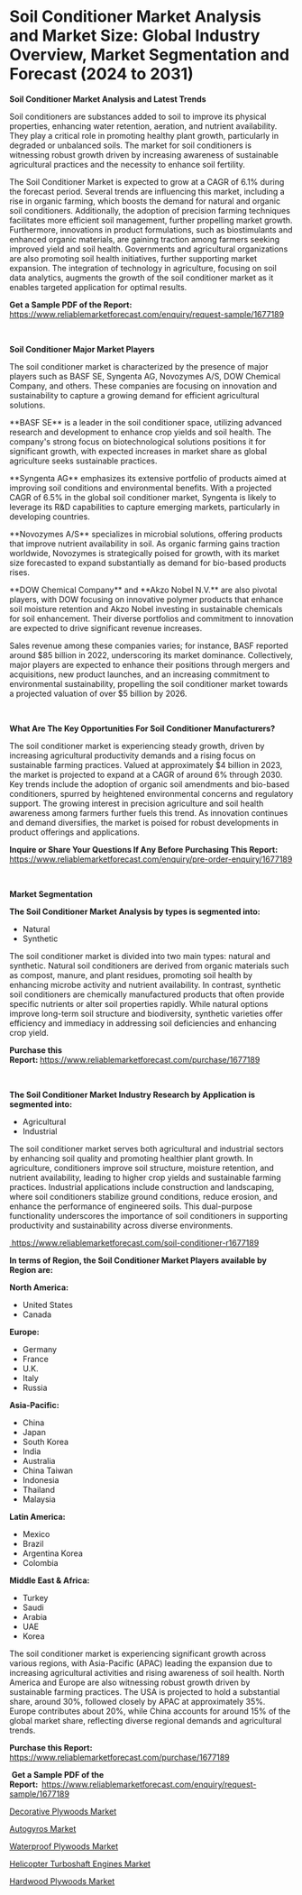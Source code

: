 <p><h1>Soil Conditioner Market Analysis and Market Size: Global Industry Overview, Market Segmentation and Forecast (2024 to 2031)</h1></p><p><strong>Soil Conditioner Market Analysis and Latest Trends</strong></p>
<p><p>Soil conditioners are substances added to soil to improve its physical properties, enhancing water retention, aeration, and nutrient availability. They play a critical role in promoting healthy plant growth, particularly in degraded or unbalanced soils. The market for soil conditioners is witnessing robust growth driven by increasing awareness of sustainable agricultural practices and the necessity to enhance soil fertility. </p><p>The Soil Conditioner Market is expected to grow at a CAGR of 6.1% during the forecast period. Several trends are influencing this market, including a rise in organic farming, which boosts the demand for natural and organic soil conditioners. Additionally, the adoption of precision farming techniques facilitates more efficient soil management, further propelling market growth. Furthermore, innovations in product formulations, such as biostimulants and enhanced organic materials, are gaining traction among farmers seeking improved yield and soil health. Governments and agricultural organizations are also promoting soil health initiatives, further supporting market expansion. The integration of technology in agriculture, focusing on soil data analytics, augments the growth of the soil conditioner market as it enables targeted application for optimal results.</p></p>
<p><strong>Get a Sample PDF of the Report:&nbsp;</strong> <a href="https://www.reliablemarketforecast.com/enquiry/request-sample/1677189?utm_campaign=121&utm_medium=2&utm_source=Github&utm_content=ia&utm_term=11122024&utm_id=soil-conditioner">https://www.reliablemarketforecast.com/enquiry/request-sample/1677189</a></p>
<p>&nbsp;</p>
<p><strong>Soil Conditioner Major Market Players</strong></p>
<p><p>The soil conditioner market is characterized by the presence of major players such as BASF SE, Syngenta AG, Novozymes A/S, DOW Chemical Company, and others. These companies are focusing on innovation and sustainability to capture a growing demand for efficient agricultural solutions. </p><p>**BASF SE** is a leader in the soil conditioner space, utilizing advanced research and development to enhance crop yields and soil health. The company's strong focus on biotechnological solutions positions it for significant growth, with expected increases in market share as global agriculture seeks sustainable practices.</p><p>**Syngenta AG** emphasizes its extensive portfolio of products aimed at improving soil conditions and environmental benefits. With a projected CAGR of 6.5% in the global soil conditioner market, Syngenta is likely to leverage its R&D capabilities to capture emerging markets, particularly in developing countries.</p><p>**Novozymes A/S** specializes in microbial solutions, offering products that improve nutrient availability in soil. As organic farming gains traction worldwide, Novozymes is strategically poised for growth, with its market size forecasted to expand substantially as demand for bio-based products rises.</p><p>**DOW Chemical Company** and **Akzo Nobel N.V.** are also pivotal players, with DOW focusing on innovative polymer products that enhance soil moisture retention and Akzo Nobel investing in sustainable chemicals for soil enhancement. Their diverse portfolios and commitment to innovation are expected to drive significant revenue increases.</p><p>Sales revenue among these companies varies; for instance, BASF reported around $85 billion in 2022, underscoring its market dominance. Collectively, major players are expected to enhance their positions through mergers and acquisitions, new product launches, and an increasing commitment to environmental sustainability, propelling the soil conditioner market towards a projected valuation of over $5 billion by 2026.</p></p>
<p>&nbsp;</p>
<p><strong>What Are The Key Opportunities For Soil Conditioner Manufacturers?</strong></p>
<p><p>The soil conditioner market is experiencing steady growth, driven by increasing agricultural productivity demands and a rising focus on sustainable farming practices. Valued at approximately $4 billion in 2023, the market is projected to expand at a CAGR of around 6% through 2030. Key trends include the adoption of organic soil amendments and bio-based conditioners, spurred by heightened environmental concerns and regulatory support. The growing interest in precision agriculture and soil health awareness among farmers further fuels this trend. As innovation continues and demand diversifies, the market is poised for robust developments in product offerings and applications.</p></p>
<p><strong>Inquire or Share Your Questions If Any Before Purchasing This Report:</strong> <a href="https://www.reliablemarketforecast.com/enquiry/pre-order-enquiry/1677189?utm_campaign=121&utm_medium=2&utm_source=Github&utm_content=ia&utm_term=11122024&utm_id=soil-conditioner">https://www.reliablemarketforecast.com/enquiry/pre-order-enquiry/1677189</a></p>
<p>&nbsp;</p>
<p><strong>Market Segmentation</strong></p>
<p><strong>The Soil Conditioner Market Analysis by types is segmented into:</strong></p>
<p><ul><li>Natural</li><li>Synthetic</li></ul></p>
<p><p>The soil conditioner market is divided into two main types: natural and synthetic. Natural soil conditioners are derived from organic materials such as compost, manure, and plant residues, promoting soil health by enhancing microbe activity and nutrient availability. In contrast, synthetic soil conditioners are chemically manufactured products that often provide specific nutrients or alter soil properties rapidly. While natural options improve long-term soil structure and biodiversity, synthetic varieties offer efficiency and immediacy in addressing soil deficiencies and enhancing crop yield.</p></p>
<p><strong>Purchase this Report:&nbsp;</strong><a href="https://www.reliablemarketforecast.com/purchase/1677189?utm_campaign=121&utm_medium=2&utm_source=Github&utm_content=ia&utm_term=11122024&utm_id=soil-conditioner">https://www.reliablemarketforecast.com/purchase/1677189</a></p>
<p>&nbsp;</p>
<p><strong>The Soil Conditioner Market Industry Research by Application is segmented into:</strong></p>
<p><ul><li>Agricultural</li><li>Industrial</li></ul></p>
<p><p>The soil conditioner market serves both agricultural and industrial sectors by enhancing soil quality and promoting healthier plant growth. In agriculture, conditioners improve soil structure, moisture retention, and nutrient availability, leading to higher crop yields and sustainable farming practices. Industrial applications include construction and landscaping, where soil conditioners stabilize ground conditions, reduce erosion, and enhance the performance of engineered soils. This dual-purpose functionality underscores the importance of soil conditioners in supporting productivity and sustainability across diverse environments.</p></p>
<p><a href="https://www.reliablemarketforecast.com/soil-conditioner-r1677189?utm_campaign=121&utm_medium=2&utm_source=Github&utm_content=ia&utm_term=11122024&utm_id=soil-conditioner">&nbsp;https://www.reliablemarketforecast.com/soil-conditioner-r1677189</a></p>
<p><strong>In terms of Region, the Soil Conditioner Market Players available by Region are:</strong></p>
<p>
    <p> <strong> North America: </strong>
        <ul>
            <li>United States</li>
            <li>Canada</li>
        </ul>
        </p> 
    <p> <strong> Europe: </strong>
        <ul>
            <li>Germany</li>
            <li>France</li>
            <li>U.K.</li>
            <li>Italy</li>
            <li>Russia</li>
        </ul>
        </p> 
    <p> <strong> Asia-Pacific: </strong>
        <ul>
            <li>China</li>
            <li>Japan</li>
            <li>South Korea</li>
            <li>India</li>
            <li>Australia</li>
            <li>China Taiwan</li>
            <li>Indonesia</li>
            <li>Thailand</li>
            <li>Malaysia</li>
        </ul>
        </p> 
    <p> <strong> Latin America: </strong>
        <ul>
            <li>Mexico</li>
            <li>Brazil</li>
            <li>Argentina Korea</li>
            <li>Colombia</li>
        </ul>
        </p> 
    <p> <strong> Middle East & Africa: </strong>
        <ul>
            <li>Turkey</li>
            <li>Saudi</li>
            <li>Arabia</li>
            <li>UAE</li>
            <li>Korea</li>
        </ul>
    </p>
    </p>
<p><p>The soil conditioner market is experiencing significant growth across various regions, with Asia-Pacific (APAC) leading the expansion due to increasing agricultural activities and rising awareness of soil health. North America and Europe are also witnessing robust growth driven by sustainable farming practices. The USA is projected to hold a substantial share, around 30%, followed closely by APAC at approximately 35%. Europe contributes about 20%, while China accounts for around 15% of the global market share, reflecting diverse regional demands and agricultural trends.</p></p>
<p><strong>Purchase this Report: </strong><a href="https://www.reliablemarketforecast.com/purchase/1677189?utm_campaign=121&utm_medium=2&utm_source=Github&utm_content=ia&utm_term=11122024&utm_id=soil-conditioner">https://www.reliablemarketforecast.com/purchase/1677189</a></p>
<p>&nbsp;<strong>Get a Sample PDF of the Report:&nbsp;&nbsp;</strong><a href="https://www.reliablemarketforecast.com/enquiry/request-sample/1677189?utm_campaign=121&utm_medium=2&utm_source=Github&utm_content=ia&utm_term=11122024&utm_id=soil-conditioner">https://www.reliablemarketforecast.com/enquiry/request-sample/1677189</a></p>
<p><strong></strong></p>
<p><p><a href="https://www.linkedin.com/pulse/investor-insights-decorative-plywoods-market-projected-raroe?utm_campaign=121&utm_medium=2&utm_source=Github&utm_content=ia&utm_term=11122024&utm_id=soil-conditioner">Decorative Plywoods Market</a></p><p><a href="https://www.linkedin.com/pulse/assessing-effect-ofcompany-theautogyros-market-size-witha-3wjee?utm_campaign=121&utm_medium=2&utm_source=Github&utm_content=ia&utm_term=11122024&utm_id=soil-conditioner">Autogyros Market</a></p><p><a href="https://www.linkedin.com/pulse/waterproof-plywoods-market-growth-forecast-size-projected-ibjae?utm_campaign=121&utm_medium=2&utm_source=Github&utm_content=ia&utm_term=11122024&utm_id=soil-conditioner">Waterproof Plywoods Market</a></p><p><a href="https://www.linkedin.com/pulse/helicopter-turboshaft-engines-market-research-report-projected-xcxye?utm_campaign=121&utm_medium=2&utm_source=Github&utm_content=ia&utm_term=11122024&utm_id=soil-conditioner">Helicopter Turboshaft Engines Market</a></p><p><a href="https://www.linkedin.com/pulse/hardwood-plywoods-market-size-estimated-cagr-82-from-2024-ehnce?utm_campaign=121&utm_medium=2&utm_source=Github&utm_content=ia&utm_term=11122024&utm_id=soil-conditioner">Hardwood Plywoods Market</a></p></p>